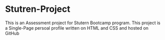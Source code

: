 # Stutren-Project
This is an Assessment project for Stutern Bootcamp program.
This project is a Single-Page persoal profile written on HTML and CSS and hosted on GitHub